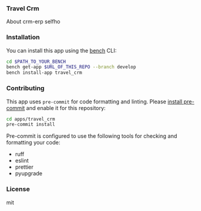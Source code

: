 ### Travel Crm

About crm-erp selfho

### Installation

You can install this app using the [bench](https://github.com/frappe/bench) CLI:

```bash
cd $PATH_TO_YOUR_BENCH
bench get-app $URL_OF_THIS_REPO --branch develop
bench install-app travel_crm
```

### Contributing

This app uses `pre-commit` for code formatting and linting. Please [install pre-commit](https://pre-commit.com/#installation) and enable it for this repository:

```bash
cd apps/travel_crm
pre-commit install
```

Pre-commit is configured to use the following tools for checking and formatting your code:

- ruff
- eslint
- prettier
- pyupgrade

### License

mit
